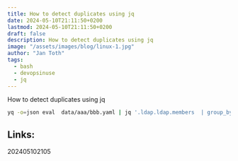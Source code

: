 ```yaml
---
title: How to detect duplicates using jq
date: 2024-05-10T21:11:50+0200
lastmod: 2024-05-10T21:11:50+0200
draft: false
description: How to detect duplicates using jq
image: "/assets/images/blog/linux-1.jpg"
author: "Jan Toth"
tags:
  - bash
  - devopsinuse
  - jq
---
```


How to detect duplicates using jq


```bash
yq -o=json eval  data/aaa/bbb.yaml | jq '.ldap.ldap.members  | group_by(.) | map(select(length>1) | .[0])'

```

## Links:

202405102105
